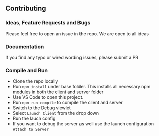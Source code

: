 ## Contributing

### Ideas, Feature Requests and Bugs
Please feel free to open an issue in the repo. We are open to all ideas

### Documentation
If you find any typo or wired wording issues, please submit a PR

### Compile and Run
- Clone the repo locally
- Run `npm install` under base folder. This installs all necessary npm modules in both the client and server folder
- Use VS Code to open this project.
- Run `npm run compile` to compile the client and server
- Switch to the Debug viewlet
- Select `Launch Client` from the drop down
- Run the lauch config
- If you want to debug the server as well use the launch configuration `Attach to Server`